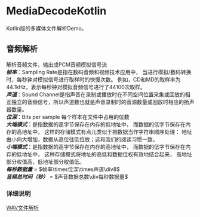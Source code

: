 # MediaDecodeKotlin
Kotlin版的多媒体文件解析Demo。

## 音频解析
解析音频文件，输出成PCM音频模拟信号流<br>
***帧率***：Sampling Rate是指在数码音频和视频技术应用中，
当进行模拟/数码转换时，每秒钟对模拟信号进行取样时的快慢次数。 
例如，CD和MD的取样率为44.1kHz，表示每秒钟对模拟音频信号进行了44100次取样。<br>
***声道***：Sound Channel是指声音在录制或播放时在不同空间位置采集或回放的相互独立的音频信号，所以声道数也就是声音录制时的音源数量或回放时相应的扬声器数量。<br>
***位深***：Bits per sample 每个样本在文件中占用的位数<br>
***大端模式***：是指数据的高字节保存在内存的低地址中，
而数据的低字节保存在内存的高地址中，
这样的存储模式有点儿类似于把数据当作字符串顺序处理：
地址由小向大增加，数据从高位往低位放；这和我们的阅读习惯一致。<br>
***小端模式***：是指数据的高字节保存在内存的高地址中，
而数据的低字节保存在内存的低地址中，
这种存储模式将地址的高低和数据位权有效地结合起来，
高地址部分权值高，低地址部分权值低。<br>
***每秒数据量*** = $帧率\times位深\times声道\div8$<br>
***音频总时间（秒）*** = $声音数据总数\div每秒数据量$<br>
### 详细说明
[WAV文件解析](src/main/kotlin/audio/wav/WAV_README.md)


